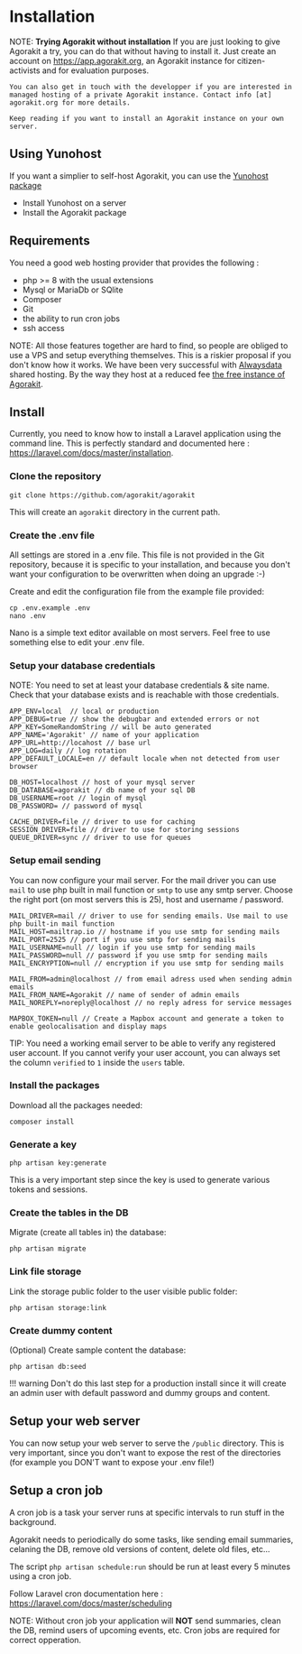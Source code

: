 # Installation

NOTE: **Trying Agorakit without installation**
    If you are just looking to give Agorakit a try, you can do that without having to install it. Just create an account on <https://app.agorakit.org>,  an Agorakit instance for citizen-activists and for evaluation purposes.

    You can also get in touch with the developper if you are interested in managed hosting of a private Agorakit instance. Contact info [at] agorakit.org for more details.

    Keep reading if you want to install an Agorakit instance on your own server.


## Using Yunohost
If you want a simplier to self-host Agorakit, you can use the [Yunohost](https://yunohost.org/) [package](https://apps.yunohost.org/app/agorakit)
- Install Yunohost on a server
- Install the Agorakit package

## Requirements

You need a good web hosting provider that provides the following :

- php >= 8 with the usual extensions
- Mysql or MariaDb or SQlite
- Composer
- Git
- the ability to run cron jobs
- ssh access

NOTE: All those features together are hard to find, so people are obliged to use a VPS and setup everything themselves. This is a riskier proposal if you don't know how it works. We have been very successful with [Alwaysdata](https://www.alwaysdata.com) shared hosting. By the way they host at a reduced fee [the free instance of Agorakit](https://app.agorakit.org).


## Install

Currently, you need to know how to install a Laravel application using the command line.
This is perfectly standard and documented here : https://laravel.com/docs/master/installation.

### Clone the repository

    git clone https://github.com/agorakit/agorakit

This will create an `agorakit` directory in the current path.

### Create the .env file
All settings are stored in a .env file. This file is not provided in the Git repository, because it is specific to your installation, and because you don't want your configuration to be overwritten when doing an upgrade :-)

Create and edit the configuration file from the example file provided:


    cp .env.example .env
    nano .env

Nano is a simple text editor available on most servers. Feel free to use something else to edit your .env file.

### Setup your database credentials

NOTE: You need to set at least your database credentials & site name. Check that your database exists and is reachable with those credentials.

```
APP_ENV=local  // local or production
APP_DEBUG=true // show the debugbar and extended errors or not
APP_KEY=SomeRandomString // will be auto generated
APP_NAME='Agorakit' // name of your application
APP_URL=http://locahost // base url
APP_LOG=daily // log rotation
APP_DEFAULT_LOCALE=en // default locale when not detected from user browser

DB_HOST=localhost // host of your mysql server
DB_DATABASE=agorakit // db name of your sql DB
DB_USERNAME=root // login of mysql
DB_PASSWORD= // password of mysql

CACHE_DRIVER=file // driver to use for caching
SESSION_DRIVER=file // driver to use for storing sessions
QUEUE_DRIVER=sync // driver to use for queues
```

### Setup email sending

You can now configure your mail server. For the mail driver you can use `mail` to use php built in mail function or `smtp` to use any smtp server. Choose the right port (on most servers this is 25), host and username / password.

```
MAIL_DRIVER=mail // driver to use for sending emails. Use mail to use php built-in mail function
MAIL_HOST=mailtrap.io // hostname if you use smtp for sending mails
MAIL_PORT=2525 // port if you use smtp for sending mails
MAIL_USERNAME=null // login if you use smtp for sending mails
MAIL_PASSWORD=null // password if you use smtp for sending mails
MAIL_ENCRYPTION=null // encryption if you use smtp for sending mails

MAIL_FROM=admin@localhost // from email adress used when sending admin emails
MAIL_FROM_NAME=Agorakit // name of sender of admin emails
MAIL_NOREPLY=noreply@localhost // no reply adress for service messages

MAPBOX_TOKEN=null // Create a Mapbox account and generate a token to enable geolocalisation and display maps
```

TIP: You need a working email server to be able to verify any registered user account. If you cannot verify your user account, you can always set the column `verified` to `1` inside the `users` table.


### Install the packages

Download all the packages needed:

```
composer install
```



### Generate a key

```
php artisan key:generate
```

This is a very important step since the key is used to generate various tokens and sessions.


### Create the tables in the DB

Migrate (create all tables in) the database:

```
php artisan migrate
```

### Link file storage

Link the storage public folder to the user visible public folder:

```
php artisan storage:link
```

### Create dummy content 

(Optional) Create sample content the database:

```
php artisan db:seed
```

!!! warning
    Don't do this last step for a production install since it will create an admin user with default password and dummy groups and content.


## Setup your web server

You can now setup your web server to serve the `/public` directory. This is very important, since you don't want to expose the rest of the directories (for example you DON'T want to expose your .env file!)


## Setup a cron job

A cron job is a task your server runs at specific intervals to run stuff in the background.

Agorakit needs to periodically do some tasks, like sending email summaries, celaning the DB, remove old versions of content, delete old files, etc...

The script `php artisan schedule:run` should be run at least every 5 minutes using a cron job.

Follow Laravel cron documentation here : https://laravel.com/docs/master/scheduling


NOTE: Without cron job your application will **NOT** send summaries, clean the DB, remind users of upcoming events, etc. Cron jobs are required for correct opperation.

